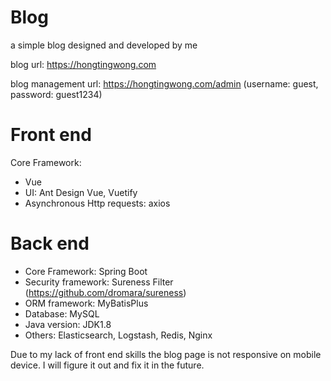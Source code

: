# Blog
a simple blog designed and developed by me

blog url: https://hongtingwong.com 

blog management url: https://hongtingwong.com/admin   (username: guest, password: guest1234)


# Front end

Core Framework:
- Vue
- UI: Ant Design Vue, Vuetify
- Asynchronous Http requests: axios 

# Back end

- Core Framework: Spring Boot
- Security framework: Sureness Filter (https://github.com/dromara/sureness) 
- ORM framework: MyBatisPlus
- Database: MySQL
- Java version: JDK1.8
- Others: Elasticsearch, Logstash, Redis, Nginx


Due to my lack of front end skills the blog page is not responsive on mobile device. I will figure it out and fix it in the future.
